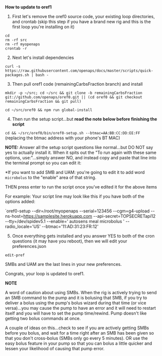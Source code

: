 **How to update to oref1**

1. First let's remove the oref0 source code, your existing loop directories, and crontab (skip this step if you have a brand new rig and this is the first loop you're installing on it)

```
cd
rm -rf src
rm -rf myopenaps
crontab -r
```

2. Next let's install dependencies 

`curl -s https://raw.githubusercontent.com/openaps/docs/master/scripts/quick-packages.sh | bash -`

3. Then pull oref1 code (remainingCarbsFraction branch) and install

`mkdir -p ~/src; cd ~/src && git clone -b remainingCarbsFraction git://github.com/openaps/oref0.git || (cd oref0 && git checkout remainingCarbsFraction && git pull)`


`cd ~/src/oref0 && npm run global-install`

4. Then run the setup script...but **read the note below before finishing the script**


`cd && ~/src/oref0/bin/oref0-setup.sh --btmac=AA:BB:CC:DD:EE:FF`  (replacing the btmac address with your phone's BT MAC)


**NOTE:**  Answer all the setup script questions like normal...but DO NOT say yes to actually install it.  When it spits out the "To run again with these same options, use:"...simply answer NO, and instead copy and paste that line into the terminal prompt so you can edit it:

*If you want to add SMB and UAM: you're going to edit it to add word `microbolus` to the "enable" area of that string.

THEN press enter to run the script once you've edited it for the above items

For example:  Your script line may look like this if you have both of the options added:

`oref0-setup --dir=/root/myopenaps --serial=123456 --cgm=g4-upload --ns-host=https://samplesite.herokuapp.com --api-secret=TOPSECRETapi12 --tty=/dev/spidev5.1 --enable=' autosens  meal  microbolus ' --radio_locale='US' --btmac='11:AD:31:23:FR:12' 


5. Once everything gets installed and you answer YES to both of the cron questions (it may have you reboot), then we will edit your preferences.json

`edit-pref`

SMBs and UAM are the last lines in your new preferences.

Congrats, your loop is updated to oref1.


**NOTE**

A word of caution about using SMBs.  When the rig is actively trying to send an SMB command to the pump and it is bolusing that SMB, if you try to deliver a bolus using the pump's bolus wizard during that time (or vice versa)...you may cause the pump to have an error and it will need to restart itself and you will have to set the pump time/rewind.  Pump doesn't like getting two bolus commands at once.

A couple of ideas on this...check to see if you are actively getting SMBs before you bolus, and wait for a time right after an SMB has been given so that you don't cross-bolus (SMBs only go every 5 minutes).  OR use the easy bolus feature in your pump so that you can bolus a little quicker and lessen your likelihood of causing that pump error.
